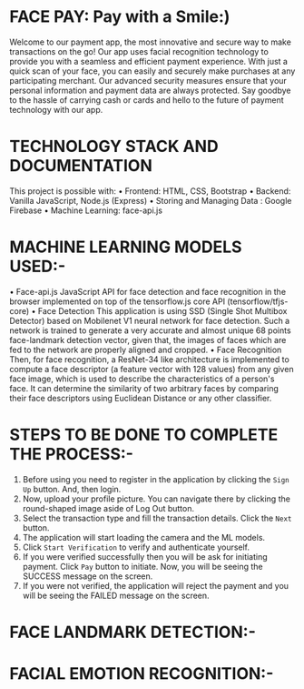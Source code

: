 # FACE PAY: Pay with a Smile:)
Welcome to our payment app, the most innovative and secure way to make transactions on the go! Our app uses facial recognition technology to provide you with a seamless and efficient payment experience. With just a quick scan of your face, you can easily and securely make purchases at any participating merchant. Our advanced security measures ensure that your personal information and payment data are always protected. Say goodbye to the hassle of carrying cash or cards and hello to the future of payment technology with our app.

# TECHNOLOGY STACK AND DOCUMENTATION
This project is possible with:
•	Frontend: HTML, CSS, Bootstrap
•	Backend: Vanilla JavaScript, Node.js (Express)
•	Storing and Managing Data : Google Firebase
•	Machine Learning: face-api.js



# MACHINE LEARNING MODELS USED:-
•	Face-api.js
JavaScript API for face detection and face recognition in the browser implemented on top of the tensorflow.js core API (tensorflow/tfjs-core)
•	Face Detection
This application is using SSD (Single Shot Multibox Detector) based on Mobilenet V1 neural network for face detection. Such a network is trained to generate a very accurate and almost unique 68 points face-landmark detection vector, given that, the images of faces which are fed to the network are properly aligned and cropped.
•	Face Recognition
Then, for face recognition, a ResNet-34 like architecture is implemented to compute a face descriptor (a feature vector with 128 values) from any given face image, which is used to describe the characteristics of a person's face. It can determine the similarity of two arbitrary faces by comparing their face descriptors using Euclidean Distance or any other classifier.
# STEPS TO BE DONE TO COMPLETE THE PROCESS:-
1. Before using you need to register in the application by clicking the `Sign Up` button. And, then login.
2. Now, upload your profile picture. You can navigate there by clicking the round-shaped image aside of Log Out button.
2. Select the transaction type and fill the transaction details. Click the `Next` button.
3. The application will start loading the camera and the ML models.
4. Click `Start Verification` to verify and authenticate yourself.
5. If you were verified successfully then you will be ask for initiating payment. Click `Pay` button to initiate. Now, you will be seeing the SUCCESS message on the screen.
6. If you were not verified, the application will reject the payment and you will be seeing the FAILED message on the screen. 
# FACE LANDMARK DETECTION:-

 
# FACIAL EMOTION RECOGNITION:- 

 


